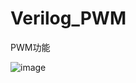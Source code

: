 # Verilog_PWM
PWM功能

![image](https://user-images.githubusercontent.com/10006247/159887943-7906ba99-b91c-478b-adfd-56fdd06ae283.png)
